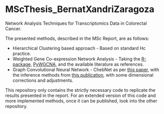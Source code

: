 # MScThesis_BernatXandriZaragoza
Network Analysis Techniques for Transcriptomics Data in Colorectal Cancer.

The presented methods, described in the MSc Report, are as follows:
 - Hierarchical Clustering based approach - Based on standard Hc practice.
 - Weighted Gene Co-expression Network Analysis - Taking the [R-package](https://github.com/cran/WGCNA), [PyWGCNA](https://academic.oup.com/bioinformatics/article/39/7/btad415/7218311), and the available literature as references.
 - Graph Convolutional Neural Network - ChebNet as per [this paper](https://arxiv.org/abs/1606.09375), with the inference methods from [this publication](https://pubmed.ncbi.nlm.nih.gov/33437754/), with some dimensional corrections and adjustments.


This repository only contains the strictly necessary code to replicate the results presented in the report. For an extended version of this code and more implemented methods, once it can be published, look into the other repository.
